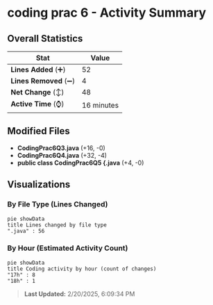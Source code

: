 # coding prac 6 - Activity Summary 

## Overall Statistics

| Stat                   | Value                                                             |
| ---------------------- | ----------------------------------------------------------------- |
| **Lines Added** (➕)   | 52                                          |
| **Lines Removed** (➖) | 4                                        |
| **Net Change** (↕)    | 48                |
| **Active Time** (⌚)   | 16 minutes |


## Modified Files
- **CodingPrac6Q3.java** (+16, -0)
- **CodingPrac6Q4.java** (+32, -4)
- **public class CodingPrac6Q5 {.java** (+4, -0)

## Visualizations

### By File Type (Lines Changed)

```mermaid
pie showData
title Lines changed by file type
".java" : 56
```

### By Hour (Estimated Activity Count)

```mermaid
pie showData
title Coding activity by hour (count of changes)
"17h" : 8
"18h" : 1
```


> **Last Updated:** 2/20/2025, 6:09:34 PM
